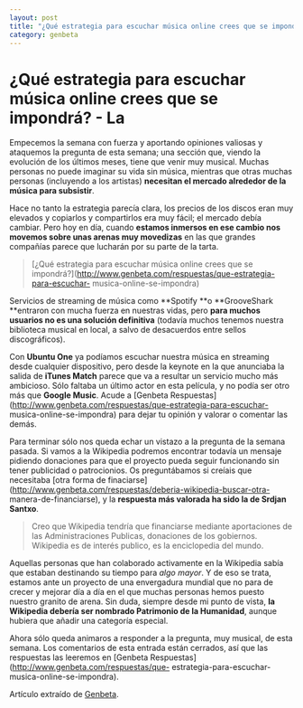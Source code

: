 ```yaml
---
layout: post
title: "¿Qué estrategia para escuchar música online crees que se impondrá? - La"
category: genbeta
---
```


# ¿Qué estrategia para escuchar música online crees que se impondrá? - La


  
Empecemos la semana con fuerza y aportando opiniones valiosas y ataquemos la
pregunta de esta semana; una sección que, viendo la evolución de los últimos
meses, tiene que venir muy musical. Muchas personas no puede imaginar su vida
sin música, mientras que otras muchas personas (incluyendo a los artistas)
**necesitan el mercado alrededor de la música para subsistir**.

Hace no tanto la estrategia parecía clara, los precios de los discos eran muy
elevados y copiarlos y compartirlos era muy fácil; el mercado debía cambiar.
Pero hoy en día, cuando **estamos inmersos en ese cambio nos movemos sobre
unas arenas muy movedizas** en las que grandes compañías parece que lucharán
por su parte de la tarta.

> [¿Qué estrategia para escuchar música online crees que se
impondrá?](http://www.genbeta.com/respuestas/que-estrategia-para-escuchar-
musica-online-se-impondra)

  
Servicios de streaming de música como **Spotify **o **GrooveShark **entraron
con mucha fuerza en nuestras vidas, pero **para muchos usuarios no es una
solución definitiva** (todavía muchos tenemos nuestra biblioteca musical en
local, a salvo de desacuerdos entre sellos discográficos).

Con **Ubuntu One** ya podíamos escuchar nuestra música en streaming desde
cualquier dispositivo, pero desde la keynote en la que anunciaba la salida de
**iTunes Match** parece que va a resultar un servicio mucho más ambicioso.
Sólo faltaba un último actor en esta película, y no podía ser otro más que
**Google Music**. Acude a [Genbeta
Respuestas](http://www.genbeta.com/respuestas/que-estrategia-para-escuchar-
musica-online-se-impondra) para dejar tu opinión y valorar o comentar las
demás.

Para terminar sólo nos queda echar un vistazo a la pregunta de la semana
pasada. Si vamos a la Wikipedia podremos encontrar todavía un mensaje pidiendo
donaciones para que el proyecto pueda seguir funcionando sin tener publicidad
o patrocionios. Os preguntábamos si creíais que necesitaba [otra forma de
finaciarse](http://www.genbeta.com/respuestas/deberia-wikipedia-buscar-otra-
manera-de-financiarse), y la **respuesta más valorada ha sido la de Srdjan
Santxo**.

> Creo que Wikipedia tendría que financiarse mediante aportaciones de las
Administraciones Publicas, donaciones de los gobiernos. Wikipedia es de
interés publico, es la enciclopedia del mundo.

Aquellas personas que han colaborado activamente en la Wikipedia sabía que
estaban destinando su tiempo para _algo mayor_. Y de eso se trata, estamos
ante un proyecto de una envergadura mundial que no para de crecer y mejorar
día a día en el que muchas personas hemos puesto nuestro granito de arena. Sin
duda, siempre desde mi punto de vista, **la Wikipedia debería ser nombrado
Patrimonio de la Humanidad**, aunque hubiera que añadir una categoría
especial.

Ahora sólo queda animaros a responder a la pregunta, muy musical, de esta
semana. Los comentarios de esta entrada están cerrados, así que las respuestas
las leeremos en [Genbeta Respuestas](http://www.genbeta.com/respuestas/que-
estrategia-para-escuchar-musica-online-se-impondra).

Artículo extraído de [Genbeta](http://www.genbeta.com).
